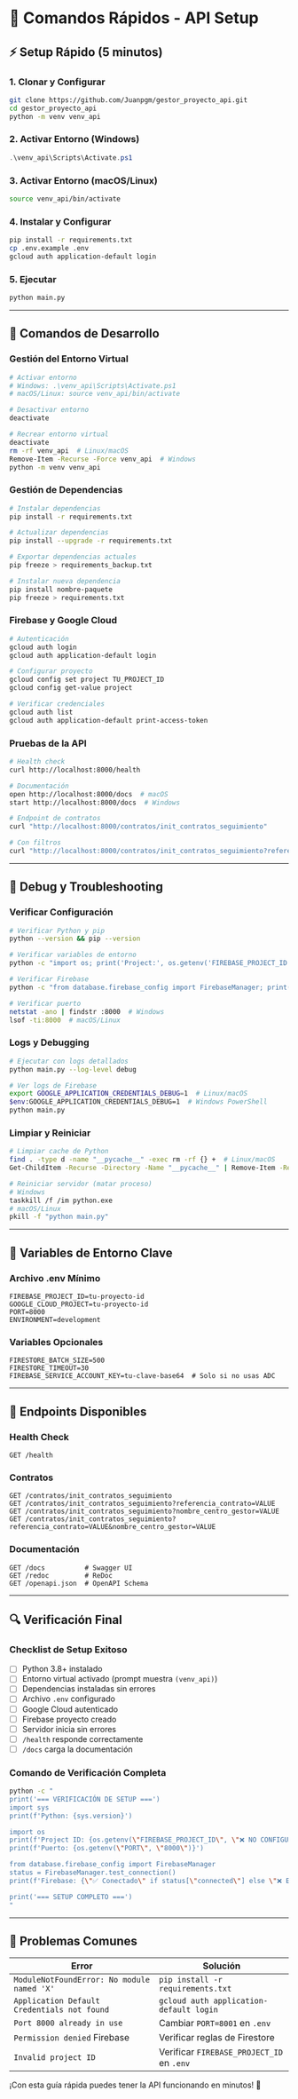 # 🚀 Comandos Rápidos - API Setup

## ⚡ Setup Rápido (5 minutos)

### 1. Clonar y Configurar

```bash
git clone https://github.com/Juanpgm/gestor_proyecto_api.git
cd gestor_proyecto_api
python -m venv venv_api
```

### 2. Activar Entorno (Windows)

```powershell
.\venv_api\Scripts\Activate.ps1
```

### 3. Activar Entorno (macOS/Linux)

```bash
source venv_api/bin/activate
```

### 4. Instalar y Configurar

```bash
pip install -r requirements.txt
cp .env.example .env
gcloud auth application-default login
```

### 5. Ejecutar

```bash
python main.py
```

---

## 🔧 Comandos de Desarrollo

### Gestión del Entorno Virtual

```bash
# Activar entorno
# Windows: .\venv_api\Scripts\Activate.ps1
# macOS/Linux: source venv_api/bin/activate

# Desactivar entorno
deactivate

# Recrear entorno virtual
deactivate
rm -rf venv_api  # Linux/macOS
Remove-Item -Recurse -Force venv_api  # Windows
python -m venv venv_api
```

### Gestión de Dependencias

```bash
# Instalar dependencias
pip install -r requirements.txt

# Actualizar dependencias
pip install --upgrade -r requirements.txt

# Exportar dependencias actuales
pip freeze > requirements_backup.txt

# Instalar nueva dependencia
pip install nombre-paquete
pip freeze > requirements.txt
```

### Firebase y Google Cloud

```bash
# Autenticación
gcloud auth login
gcloud auth application-default login

# Configurar proyecto
gcloud config set project TU_PROJECT_ID
gcloud config get-value project

# Verificar credenciales
gcloud auth list
gcloud auth application-default print-access-token
```

### Pruebas de la API

```bash
# Health check
curl http://localhost:8000/health

# Documentación
open http://localhost:8000/docs  # macOS
start http://localhost:8000/docs  # Windows

# Endpoint de contratos
curl "http://localhost:8000/contratos/init_contratos_seguimiento"

# Con filtros
curl "http://localhost:8000/contratos/init_contratos_seguimiento?referencia_contrato=test"
```

---

## 🐛 Debug y Troubleshooting

### Verificar Configuración

```bash
# Verificar Python y pip
python --version && pip --version

# Verificar variables de entorno
python -c "import os; print('Project:', os.getenv('FIREBASE_PROJECT_ID'))"

# Verificar Firebase
python -c "from database.firebase_config import FirebaseManager; print(FirebaseManager.test_connection())"

# Verificar puerto
netstat -ano | findstr :8000  # Windows
lsof -ti:8000  # macOS/Linux
```

### Logs y Debugging

```bash
# Ejecutar con logs detallados
python main.py --log-level debug

# Ver logs de Firebase
export GOOGLE_APPLICATION_CREDENTIALS_DEBUG=1  # Linux/macOS
$env:GOOGLE_APPLICATION_CREDENTIALS_DEBUG=1  # Windows PowerShell
python main.py
```

### Limpiar y Reiniciar

```bash
# Limpiar cache de Python
find . -type d -name "__pycache__" -exec rm -rf {} +  # Linux/macOS
Get-ChildItem -Recurse -Directory -Name "__pycache__" | Remove-Item -Recurse -Force  # Windows

# Reiniciar servidor (matar proceso)
# Windows
taskkill /f /im python.exe
# macOS/Linux
pkill -f "python main.py"
```

---

## 📝 Variables de Entorno Clave

### Archivo .env Mínimo

```env
FIREBASE_PROJECT_ID=tu-proyecto-id
GOOGLE_CLOUD_PROJECT=tu-proyecto-id
PORT=8000
ENVIRONMENT=development
```

### Variables Opcionales

```env
FIRESTORE_BATCH_SIZE=500
FIRESTORE_TIMEOUT=30
FIREBASE_SERVICE_ACCOUNT_KEY=tu-clave-base64  # Solo si no usas ADC
```

---

## 🎯 Endpoints Disponibles

### Health Check

```
GET /health
```

### Contratos

```
GET /contratos/init_contratos_seguimiento
GET /contratos/init_contratos_seguimiento?referencia_contrato=VALUE
GET /contratos/init_contratos_seguimiento?nombre_centro_gestor=VALUE
GET /contratos/init_contratos_seguimiento?referencia_contrato=VALUE&nombre_centro_gestor=VALUE
```

### Documentación

```
GET /docs          # Swagger UI
GET /redoc         # ReDoc
GET /openapi.json  # OpenAPI Schema
```

---

## 🔍 Verificación Final

### Checklist de Setup Exitoso

- [ ] Python 3.8+ instalado
- [ ] Entorno virtual activado (prompt muestra `(venv_api)`)
- [ ] Dependencias instaladas sin errores
- [ ] Archivo `.env` configurado
- [ ] Google Cloud autenticado
- [ ] Firebase proyecto creado
- [ ] Servidor inicia sin errores
- [ ] `/health` responde correctamente
- [ ] `/docs` carga la documentación

### Comando de Verificación Completa

```bash
python -c "
print('=== VERIFICACIÓN DE SETUP ===')
import sys
print(f'Python: {sys.version}')

import os
print(f'Project ID: {os.getenv(\"FIREBASE_PROJECT_ID\", \"❌ NO CONFIGURADO\")}')
print(f'Puerto: {os.getenv(\"PORT\", \"8000\")}')

from database.firebase_config import FirebaseManager
status = FirebaseManager.test_connection()
print(f'Firebase: {\"✅ Conectado\" if status[\"connected\"] else \"❌ Error\"}')

print('=== SETUP COMPLETO ===')
"
```

---

## 🚨 Problemas Comunes

| Error                                       | Solución                                  |
| ------------------------------------------- | ----------------------------------------- |
| `ModuleNotFoundError: No module named 'X'`  | `pip install -r requirements.txt`         |
| `Application Default Credentials not found` | `gcloud auth application-default login`   |
| `Port 8000 already in use`                  | Cambiar `PORT=8001` en `.env`             |
| `Permission denied` Firebase                | Verificar reglas de Firestore             |
| `Invalid project ID`                        | Verificar `FIREBASE_PROJECT_ID` en `.env` |

¡Con esta guía rápida puedes tener la API funcionando en minutos! 🎉
